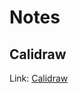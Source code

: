# Notes

## Calidraw

Link: [Calidraw](https://www.calidraw.com/#room=b28d2061157ee4933824,-jgIncSZumksTxjiOvx6jQ)